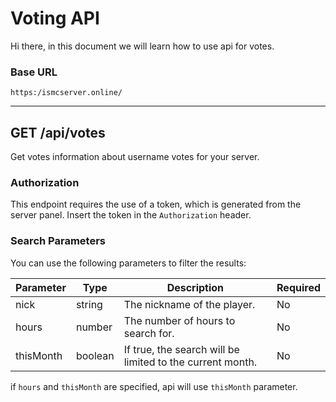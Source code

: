 
# Voting API

Hi there, in this document we will learn how to use api for votes.

### Base URL
`https:/ismcserver.online/`

---

## GET /api/votes

Get votes information about username votes for your server.

### Authorization

This endpoint requires the use of a token, which is generated from the server panel. Insert the token in the `Authorization` header.

### Search Parameters

You can use the following parameters to filter the results:

| Parameter | Type | Description                                                | Required |
|-----------| --- |------------------------------------------------------------|----------|
| nick      | string | The nickname of the player.                                | No       |
| hours    | number | The number of hours to search for.                         | No       |
| thisMonth | boolean | If true, the search will be limited to the current month.  | No       |

if `hours` and `thisMonth` are specified, api will use `thisMonth` parameter.

